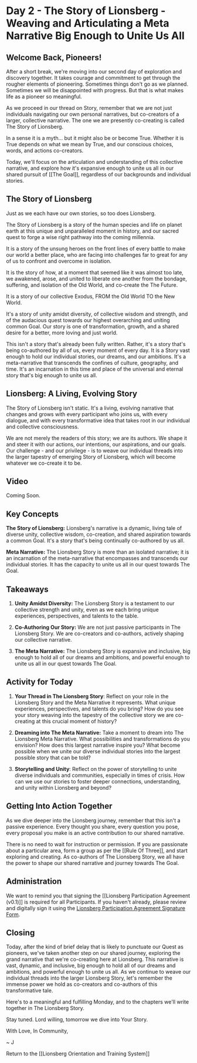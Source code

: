 # Day 2 - The Story of Lionsberg - Weaving and Articulating a Meta Narrative Big Enough to Unite Us All

  
## Welcome Back, Pioneers!

After a short break, we're moving into our second day of exploration and discovery together. It takes courage and commitment to get through the rougher elements of pioneering. Sometimes things don't go as we planned. Sometimes we will be disappointed with progress. But that is what makes life as a pioneer so meaningful. 

As we proceed in our thread on Story, remember that we are not just individuals navigating our own personal narratives, but co-creators of a larger, collective narrative. The one we are presently co-creating is called The Story of Lionsberg. 

In a sense it is a myth... but it might also be or become True. Whether it is True depends on what we mean by True, and our conscious choices, words, and actions co-creators.

Today, we'll focus on the articulation and understanding of this collective narrative, and explore how it's expansive enough to unite us all in our shared pursuit of [[The Goal]], regardless of our backgrounds and individual stories.

## The Story of Lionsberg

Just as we each have our own stories, so too does Lionsberg. 

The Story of Lionsberg is a story of the human species and life on planet earth at this unique and unparalleled moment in history, and our sacred quest to forge a wise right pathway into the coming millennia. 

It is a story of the unsung heroes on the front lines of every battle to make our world a better place, who are facing into challenges far to great for any of us to confront and overcome in isolation. 

It is the story of how, at a moment that seemed like it was almost too late, we awakened, arose, and united to liberate one another from the bondage, suffering, and isolation of the Old World, and co-create the The Future. 

It is a story of our collective Exodus, FROM the Old World TO the New World. 

It's a story of unity amidst diversity, of collective wisdom and strength, and of the audacious quest towards our highest overarching and uniting common Goal. Our story is one of transformation, growth, and a shared desire for a better, more loving and just world.

This isn't a story that's already been fully written. Rather, it's a story that's being co-authored by all of us, every moment of every day. It is a Story vast enough to hold our individual stories, our dreams, and our ambitions. It's a meta-narrative that transcends the confines of culture, geography, and time. It's an incarnation in this time and place of the universal and eternal story that's big enough to unite us all.

## Lionsberg: A Living, Evolving Story

The Story of Lionsberg isn't static. It's a living, evolving narrative that changes and grows with every participant who joins us, with every dialogue, and with every transformative idea that takes root in our individual and collective consciousness.

We are not merely the readers of this story; we are its authors. We shape it and steer it with our actions, our intentions, our aspirations, and our goals. Our challenge - and our privilege - is to weave our individual threads into the larger tapestry of emerging Story of Lionsberg, which will become whatever we co-create it to be. 

## Video

Coming Soon. 

## Key Concepts

**The Story of Lionsberg:** Lionsberg's narrative is a dynamic, living tale of diverse unity, collective wisdom, co-creation, and shared aspiration towards a common Goal. It's a story that's being continually co-authored by us all.

**Meta Narrative:** The Lionsberg Story is more than an isolated narrative; it is an incarnation of the meta-narrative that encompasses and transcends our individual stories. It has the capacity to unite us all in our quest towards The Goal.

## Takeaways

1. **Unity Amidst Diversity:** The Lionsberg Story is a testament to our collective strength and unity, even as we each bring unique experiences, perspectives, and talents to the table.
    
2. **Co-Authoring Our Story:** We are not just passive participants in The Lionsberg Story. We are co-creators and co-authors, actively shaping our collective narrative.
    
3. **The Meta Narrative:** The Lionsberg Story is expansive and inclusive, big enough to hold all of our dreams and ambitions, and powerful enough to unite us all in our quest towards The Goal.
    

## Activity for Today

1. **Your Thread in The Lionsberg Story**: Reflect on your role in the Lionsberg Story and the Meta Narrative it represents. What unique experiences, perspectives, and talents do you bring? How do you see your story weaving into the tapestry of the collective story we are co-creating at this crucial moment of history?
    
2. **Dreaming into The Meta Narrative:** Take a moment to dream into The Lionsberg Meta Narrative. What possibilities and transformations do you envision? How does this largest narrative inspire you? What become possible when we unite our diverse individual stories into the largest possible story that can be told? 

3. **Storytelling and Unity**: Reflect on the power of storytelling to unite diverse individuals and communities, especially in times of crisis. How can we use our stories to foster deeper connections, understanding, and unity within Lionsberg and beyond?

## Getting Into Action Together

As we dive deeper into the Lionsberg journey, remember that this isn't a passive experience. Every thought you share, every question you pose, every proposal you make is an active contribution to our shared narrative.

There is no need to wait for instruction or permission. If you are passionate about a particular area, form a group as per the [[Rule Of Three]], and start exploring and creating. As co-authors of The Lionsberg Story, we all have the power to shape our shared narrative and journey towards The Goal.

## Administration

We want to remind you that signing the [[Lionsberg Participation Agreement (v0.1)]] is required for all Participants. If you haven't already, please review and digitally sign it using the [Lionsberg Participation Agreement Signature Form](https://forms.gle/zWKpbvfQv1f6xYfe6).

## Closing

Today, after the kind of brief delay that is likely to punctuate our Quest as pioneers, we've taken another step on our shared journey, exploring the grand narrative that we're co-creating here at Lionsberg. This narrative is vast, dynamic, and inclusive, big enough to hold all of our dreams and ambitions, and powerful enough to unite us all. As we continue to weave our individual threads into the larger Lionsberg Story, let's remember the immense power we hold as co-creators and co-authors of this transformative tale.

Here's to a meaningful and fulfilling Monday, and to the chapters we'll write together in The Lionsberg Story.

Stay tuned. Lord willing, tomorrow we dive into Your Story. 

With Love, In Community,

~ J

Return to the [[Lionsberg Orientation and Training System]]
